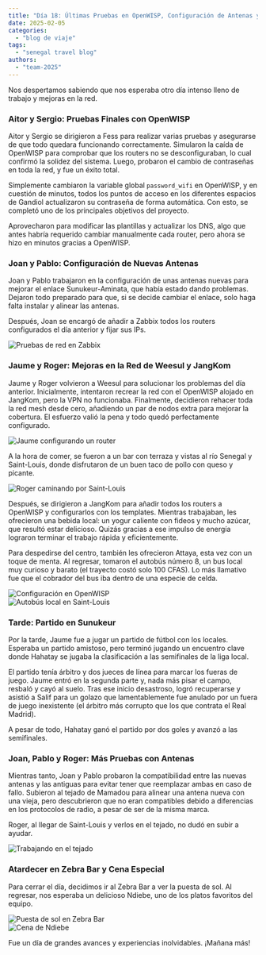 ```yaml
---
title: "Día 18: Últimas Pruebas en OpenWISP, Configuración de Antenas y Partido en Sunukeur"  
date: 2025-02-05  
categories:  
  - "blog de viaje"  
tags:  
  - "senegal travel blog"  
authors:  
  - "team-2025"  
---
```


Nos despertamos sabiendo que nos esperaba otro día intenso lleno de trabajo y mejoras en la red.  

### Aitor y Sergio: Pruebas Finales con OpenWISP  

Aitor y Sergio se dirigieron a Fess para realizar varias pruebas y asegurarse de que todo quedara funcionando correctamente. Simularon la caída de OpenWISP para comprobar que los routers no se desconfiguraban, lo cual confirmó la solidez del sistema. Luego, probaron el cambio de contraseñas en toda la red, y fue un éxito total.  

Simplemente cambiaron la variable global `password_wifi` en OpenWISP, y en cuestión de minutos, todos los puntos de acceso en los diferentes espacios de Gandiol actualizaron su contraseña de forma automática. Con esto, se completó uno de los principales objetivos del proyecto.  

Aprovecharon para modificar las plantillas y actualizar los DNS, algo que antes habría requerido cambiar manualmente cada router, pero ahora se hizo en minutos gracias a OpenWISP.  

### Joan y Pablo: Configuración de Nuevas Antenas  

Joan y Pablo trabajaron en la configuración de unas antenas nuevas para mejorar el enlace Sunukeur-Aminata, que había estado dando problemas. Dejaron todo preparado para que, si se decide cambiar el enlace, solo haga falta instalar y alinear las antenas.  

Después, Joan se encargó de añadir a Zabbix todos los routers configurados el día anterior y fijar sus IPs.  

![Pruebas de red en Zabbix](images/foto-zabbix.jpg "Pruebas de red en Zabbix")  

### Jaume y Roger: Mejoras en la Red de Weesul y JangKom  

Jaume y Roger volvieron a Weesul para solucionar los problemas del día anterior. Inicialmente, intentaron recrear la red con el OpenWISP alojado en JangKom, pero la VPN no funcionaba. Finalmente, decidieron rehacer toda la red mesh desde cero, añadiendo un par de nodos extra para mejorar la cobertura. El esfuerzo valió la pena y todo quedó perfectamente configurado.  

![Jaume configurando un router](images/foto_jaume_router.jpg "Jaume configurando un router en Weesul")  

A la hora de comer, se fueron a un bar con terraza y vistas al río Senegal y Saint-Louis, donde disfrutaron de un buen taco de pollo con queso y picante.  

![Roger caminando por Saint-Louis](images/foto_roger_caminant.jpg "Roger paseando por Saint-Louis")  

Después, se dirigieron a JangKom para añadir todos los routers a OpenWISP y configurarlos con los templates. Mientras trabajaban, les ofrecieron una bebida local: un yogur caliente con fideos y mucho azúcar, que resultó estar delicioso. Quizás gracias a ese impulso de energía lograron terminar el trabajo rápida y eficientemente.  

Para despedirse del centro, también les ofrecieron Attaya, esta vez con un toque de menta. Al regresar, tomaron el autobús número 8, un bus local muy curioso y barato (el trayecto costó solo 100 CFAS). Lo más llamativo fue que el cobrador del bus iba dentro de una especie de celda.  

![Configuración en OpenWISP ](images/foto-openwisp.png "Configuración en OpenWISP")  
![Autobús local en Saint-Louis](images/foto_bus.jpg "El curioso bus número 8 y su revisor")  

### Tarde: Partido en Sunukeur  

Por la tarde, Jaume fue a jugar un partido de fútbol con los locales. Esperaba un partido amistoso, pero terminó jugando un encuentro clave donde Hahatay se jugaba la clasificación a las semifinales de la liga local.  

El partido tenía árbitro y dos jueces de línea para marcar los fueras de juego. Jaume entró en la segunda parte y, nada más pisar el campo, resbaló y cayó al suelo. Tras ese inicio desastroso, logró recuperarse y asistió a Salif para un golazo que lamentablemente fue anulado por un fuera de juego inexistente (el árbitro más corrupto que los que contrata el Real Madrid).  

A pesar de todo, Hahatay ganó el partido por dos goles y avanzó a las semifinales.  

### Joan, Pablo y Roger: Más Pruebas con Antenas  

Mientras tanto, Joan y Pablo probaron la compatibilidad entre las nuevas antenas y las antiguas para evitar tener que reemplazar ambas en caso de fallo. Subieron al tejado de Mamadou para alinear una antena nueva con una vieja, pero descubrieron que no eran compatibles debido a diferencias en los protocolos de radio, a pesar de ser de la misma marca.  

Roger, al llegar de Saint-Louis y verlos en el tejado, no dudó en subir a ayudar.  

![Trabajando en el tejado](images/foto_tejado.jpg "Joan, Pablo y Roger en el tejado de Mamadou")  

### Atardecer en Zebra Bar y Cena Especial  

Para cerrar el día, decidimos ir al Zebra Bar a ver la puesta de sol. Al regresar, nos esperaba un delicioso Ndiebe, uno de los platos favoritos del equipo.  

![Puesta de sol en Zebra Bar](images/foto_puesta_sol.jpg "Atardecer en Zebra Bar")  
![Cena de Ndiebe](images/foto_ndiebe.jpg "Cena de Ndiebe, un clásico del equipo")  

Fue un día de grandes avances y experiencias inolvidables. ¡Mañana más!  